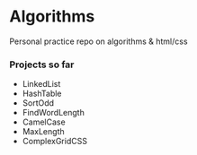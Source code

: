 # Algorithms
Personal practice repo on algorithms &amp; html/css

### Projects so far
* LinkedList
* HashTable
* SortOdd
* FindWordLength
* CamelCase
* MaxLength
* ComplexGridCSS
